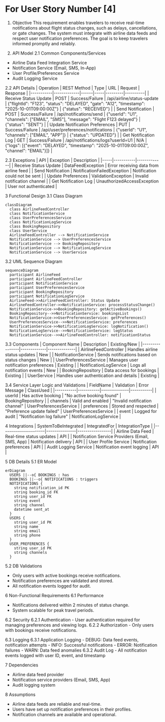 # For User Story Number [4]

1. Objective
This requirement enables travelers to receive real-time notifications about flight status changes, such as delays, cancellations, or gate changes. The system must integrate with airline data feeds and respect user notification preferences. The goal is to keep travelers informed promptly and reliably.

2. API Model
  2.1 Common Components/Services
  - Airline Data Feed Integration Service
  - Notification Service (Email, SMS, In-App)
  - User Profile/Preferences Service
  - Audit Logging Service

  2.2 API Details
| Operation | REST Method | Type | URL | Request | Response |
|-----------|-------------|------|-----|---------|----------|
| Receive Status Update | POST | Success/Failure | /api/airline/status-update | {"flightId": "F123", "status": "DELAYED", "gate": "A12", "timestamp": "2025-10-01T09:00:00Z"} | {"status": "RECEIVED"} |
| Send Notification | POST | Success/Failure | /api/notifications/send | {"userId": "U1", "channels": ["EMAIL", "SMS"], "message": "Flight F123 delayed"} | {"status": "SENT"} |
| Update Notification Preferences | PUT | Success/Failure | /api/user/preferences/notifications | {"userId": "U1", "channels": ["EMAIL", "APP"]} | {"status": "UPDATED"} |
| Get Notification Log | GET | Success/Failure | /api/notifications/logs?userId=U1 | N/A | {"logs": [{"event": "DELAYED", "timestamp": "2025-10-01T09:00:00Z", "channel": "EMAIL"}]} |

  2.3 Exceptions
| API | Exception | Description |
|-----|-----------|-------------|
| Receive Status Update | DataFeedException | Error receiving data from airline feed |
| Send Notification | NotificationFailedException | Notification could not be sent |
| Update Preferences | ValidationException | Invalid notification channel |
| Get Notification Log | UnauthorizedAccessException | User not authenticated |

3 Functional Design
  3.1 Class Diagram
```mermaid
classDiagram
  class AirlineFeedController
  class NotificationService
  class UserPreferencesService
  class NotificationLogService
  class BookingRepository
  class UserService
  AirlineFeedController --> NotificationService
  NotificationService --> UserPreferencesService
  NotificationService --> BookingRepository
  NotificationService --> NotificationLogService
  NotificationService --> UserService
```

  3.2 UML Sequence Diagram
```mermaid
sequenceDiagram
  participant AirlineFeed
  participant AirlineFeedController
  participant NotificationService
  participant UserPreferencesService
  participant BookingRepository
  participant NotificationLogService
  AirlineFeed->>AirlineFeedController: Status Update
  AirlineFeedController->>NotificationService: processStatusChange()
  NotificationService->>BookingRepository: getActiveBookings()
  BookingRepository-->>NotificationService: bookingsList
  NotificationService->>UserPreferencesService: getPreferences()
  UserPreferencesService-->>NotificationService: preferences
  NotificationService->>NotificationLogService: logNotification()
  NotificationLogService-->>NotificationService: logStatus
  NotificationService-->>AirlineFeedController: notificationStatus
```

  3.3 Components
| Component Name | Description | Existing/New |
|----------------|-------------|--------------|
| AirlineFeedController | Handles airline status updates | New |
| NotificationService | Sends notifications based on status changes | New |
| UserPreferencesService | Manages user notification preferences | Existing |
| NotificationLogService | Logs all notification events | New |
| BookingRepository | Data access for bookings | Existing |
| UserService | Handles user authentication and details | Existing |

  3.4 Service Layer Logic and Validations
| FieldName | Validation | Error Message | ClassUsed |
|-----------|-----------|--------------|-----------|
| userId | Has active booking | "No active booking found" | BookingRepository |
| channels | Valid and enabled | "Invalid notification channel" | UserPreferencesService |
| preferences | Stored and respected | "Preference update failed" | UserPreferencesService |
| event | Logged for audit | "Notification log failure" | NotificationLogService |

4 Integrations
| SystemToBeIntegrated | IntegratedFor | IntegrationType |
|----------------------|---------------|-----------------|
| Airline Data Feed | Real-time status updates | API |
| Notification Service Providers (Email, SMS, App) | Notification delivery | API |
| User Profile Service | Notification preferences | API |
| Audit Logging Service | Notification event logging | API |

5 DB Details
  5.1 ER Model
```mermaid
erDiagram
  USERS ||--o{ BOOKINGS : has
  BOOKINGS ||--o{ NOTIFICATIONS : triggers
  NOTIFICATIONS {
    string notification_id PK
    string booking_id FK
    string user_id FK
    string event
    string channel
    datetime sent_at
  }
  USERS {
    string user_id PK
    string name
    string email
    string phone
  }
  USER_PREFERENCES {
    string user_id PK
    string channels
  }
```

  5.2 DB Validations
- Only users with active bookings receive notifications.
- Notification preferences are validated and stored.
- All notification events logged for audit.

6 Non-Functional Requirements
  6.1 Performance
  - Notifications delivered within 2 minutes of status change.
  - System scalable for peak travel periods.

  6.2 Security
    6.2.1 Authentication
    - User authentication required for managing preferences and viewing logs.
    6.2.2 Authorization
    - Only users with bookings receive notifications.

  6.3 Logging
    6.3.1 Application Logging
    - DEBUG: Data feed events, notification attempts
    - INFO: Successful notifications
    - ERROR: Notification failures
    - WARN: Data feed anomalies
    6.3.2 Audit Log
    - All notification events logged with user ID, event, and timestamp

7 Dependencies
- Airline data feed provider
- Notification service providers (Email, SMS, App)
- Audit logging system

8 Assumptions
- Airline data feeds are reliable and real-time.
- Users have set up notification preferences in their profiles.
- Notification channels are available and operational.